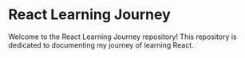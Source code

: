 # React Learning Journey

Welcome to the React Learning Journey repository! This repository is dedicated to documenting my journey of learning React.